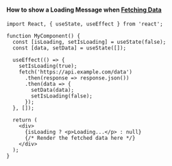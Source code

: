 #### How to show a Loading Message when [Fetching Data](https://www.shecodes.io/athena/11556-react-how-to-show-a-loading-message-when-fetching-data)
```
import React, { useState, useEffect } from 'react';

function MyComponent() {
  const [isLoading, setIsLoading] = useState(false);
  const [data, setData] = useState([]);

  useEffect(() => {
    setIsLoading(true);
    fetch('https://api.example.com/data')
      .then(response => response.json())
      .then(data => {
        setData(data);
        setIsLoading(false);
      });
  }, []);

  return (
    <div>
      {isLoading ? <p>Loading...</p> : null}
      {/* Render the fetched data here */}
    </div>
  );
}
```
